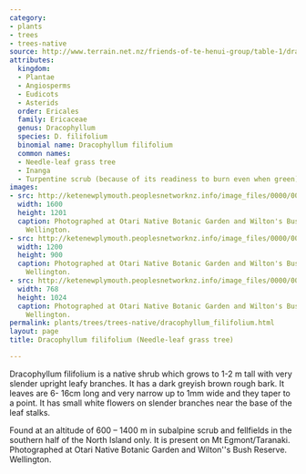 ```yaml
---
category:
- plants
- trees
- trees-native
source: http://www.terrain.net.nz/friends-of-te-henui-group/table-1/dracophyllum-filifolium-needle-leaf-grass-tree.html
attributes:
  kingdom:
  - Plantae
  - Angiosperms
  - Eudicots
  - Asterids
  order: Ericales
  family: Ericaceae
  genus: Dracophyllum
  species: D. filifolium
  binomial name: Dracophyllum filifolium
  common names:
  - Needle-leaf grass tree
  - Inanga
  - Turpentine scrub (because of its readiness to burn even when green)
images:
- src: http://ketenewplymouth.peoplesnetworknz.info/image_files/0000/0004/6169/Dracophyllum_filifolium__Needle-leaf_Grass_Tree-001.JPG
  width: 1600
  height: 1201
  caption: Photographed at Otari Native Botanic Garden and Wilton's Bush Reserve.
    Wellington.
- src: http://ketenewplymouth.peoplesnetworknz.info/image_files/0000/0004/6174/Dracophyllum_filifolium__Needle-leaf_Grass_Tree-002.JPG
  width: 1200
  height: 900
  caption: Photographed at Otari Native Botanic Garden and Wilton's Bush Reserve.
    Wellington.
- src: http://ketenewplymouth.peoplesnetworknz.info/image_files/0000/0003/3989/Dracophyllum_filifolium___needle-leaf__grass_tree-004.JPG
  width: 768
  height: 1024
  caption: Photographed at Otari Native Botanic Garden and Wilton's Bush Reserve.
    Wellington.
permalink: plants/trees/trees-native/dracophyllum_filifolium.html
layout: page
title: Dracophyllum filifolium (Needle-leaf grass tree)

---
```

Dracophyllum filifolium is a native shrub which grows to 1-2 m tall with very slender upright leafy branches. It has a dark greyish brown rough bark. It leaves are 6- 16cm long and very narrow up to 1mm wide and they taper to a point. It has small white flowers on slender branches near the base of the leaf stalks.

Found at an altitude of 600 – 1400 m in subalpine scrub and fellfields in the southern half of the North Island only. It is present on Mt Egmont/Taranaki.
Photographed at Otari Native Botanic Garden and Wilton''s Bush Reserve. Wellington.
